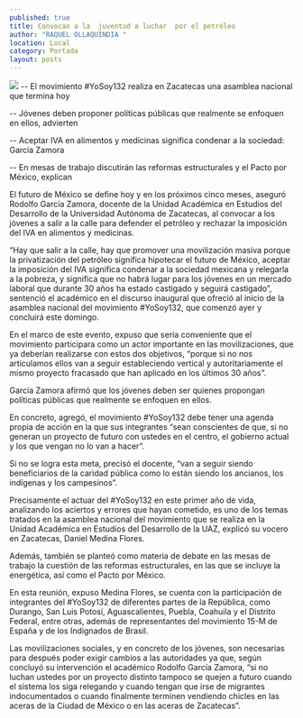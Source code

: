 ```yaml
---
published: true
title: Convocan a la  juventud a luchar  por el petróleo
author: "RAQUEL OLLAQUINDIA "
location: Local
category: Portada
layout: posts
---
```


![](http://i.imgur.com/kzHyzukm.jpg)
-- El movimiento #YoSoy132 realiza en Zacatecas una asamblea nacional que termina hoy 

-- Jóvenes deben proponer políticas públicas que realmente se enfoquen en ellos, advierten

-- Aceptar IVA en alimentos y medicinas significa condenar a la sociedad: García Zamora

-- En mesas de trabajo discutirán las reformas estructurales y el Pacto por México, explican

El futuro de México se define hoy y en los próximos cinco meses, aseguró Rodolfo García Zamora, docente de la Unidad Académica en Estudios del Desarrollo de la Universidad Autónoma de Zacatecas, al convocar a los jóvenes a salir a la calle para defender el petróleo y rechazar la imposición del IVA en alimentos y medicinas.

“Hay que salir a la calle, hay que promover una movilización masiva porque la privatización del petróleo significa hipotecar el futuro de México, aceptar la imposición del IVA significa condenar a la sociedad mexicana y relegarla a la pobreza, y significa que no habrá lugar para los jóvenes en un mercado laboral que durante 30 años ha estado castigado y seguirá castigado”, sentenció el académico en el discurso inaugural que ofreció al inicio de la asamblea nacional del movimiento #YoSoy132, que comenzó ayer y concluirá este domingo.

En el marco de este evento, expuso que sería conveniente que el movimiento participara como un actor importante en las movilizaciones, que ya deberían realizarse con estos dos objetivos, “porque si no nos articulamos ellos van a seguir estableciendo vertical y autoritariamente el mismo proyecto fracasado que han aplicado en los últimos 30 años”.

García Zamora afirmó que los jóvenes deben ser quienes propongan políticas públicas que realmente se enfoquen en ellos. 

En concreto, agregó, el movimiento #YoSoy132 debe tener una agenda propia de acción en la que sus integrantes “sean conscientes de que, si no generan un proyecto de futuro con ustedes en el centro, el gobierno actual y los que vengan no lo van a hacer”.

Si no se logra esta meta, precisó el docente, “van a seguir siendo beneficiarios de la caridad pública como lo están siendo los ancianos, los indígenas y los campesinos”.

Precisamente el actuar del #YoSoy132 en este primer año de vida, analizando los aciertos y errores que hayan cometido, es uno de los temas tratados en la asamblea nacional del movimiento que se realiza en la Unidad Académica en Estudios del Desarrollo de la UAZ, explicó su vocero en Zacatecas, Daniel Medina Flores.

Además, también se planteó como materia de debate en las mesas de trabajo la cuestión de las reformas estructurales, en las que se incluye la energética, así como el Pacto por México.

En esta reunión, expuso Medina Flores, se cuenta con la participación de integrantes del #YoSoy132 de diferentes partes de la República, como Durango, San Luis Potosí, Aguascalientes, Puebla, Coahuila y el Distrito Federal, entre otras, además de representantes del movimiento 15-M de España y de los Indignados de Brasil.

Las movilizaciones sociales, y en concreto de los jóvenes, son necesarias para después poder exigir cambios a las autoridades ya que, según concluyó su intervención el académico Rodolfo García Zamora, “si no luchan ustedes por un proyecto distinto tampoco se quejen a futuro cuando el sistema los siga relegando y cuando tengan que irse de migrantes indocumentados o cuando finalmente terminen vendiendo chicles en las aceras de la Ciudad de México o en las aceras de Zacatecas”.
